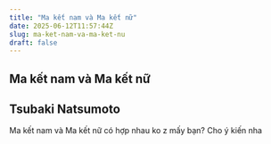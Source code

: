 ```yaml
---
title: "Ma kết nam và Ma kết nữ"
date: 2025-06-12T11:57:44Z
slug: ma-ket-nam-va-ma-ket-nu
draft: false
---
```


## Ma kết nam và Ma kết nữ

## Tsubaki Natsumoto

Ma kết nam và Ma kết nữ có hợp nhau ko z mấy bạn? Cho ý kiến nha